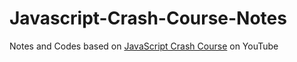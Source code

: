 # Javascript-Crash-Course-Notes

Notes and Codes based on [JavaScript Crash Course](https://youtu.be/Qqx_wzMmFeA)  on YouTube


